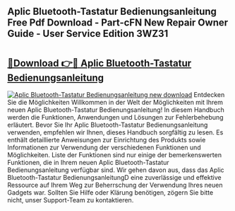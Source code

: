 ## Aplic Bluetooth-Tastatur Bedienungsanleitung Free Pdf Download - Part-cFN New Repair Owner Guide - User Service Edition 3WZ31

# <h2><a href="http://df2gng.blite.top/?on=Aplic+Bluetooth-Tastatur+Bedienungsanleitung">🔗Download 👉🔴 Aplic Bluetooth-Tastatur Bedienungsanleitung</a></h2>

[![Aplic Bluetooth-Tastatur Bedienungsanleitung new download](https://i.imgur.com/lujVjoI.png)](http://df2gng.blite.top/?on=Aplic+Bluetooth-Tastatur+Bedienungsanleitung)
Entdecken Sie die Möglichkeiten Willkommen in der Welt der Möglichkeiten mit Ihrem neuen Aplic Bluetooth-Tastatur Bedienungsanleitung! In diesem Handbuch werden die Funktionen, Anwendungen und Lösungen zur Fehlerbehebung erläutert. Bevor Sie Ihr Aplic Bluetooth-Tastatur Bedienungsanleitung verwenden, empfehlen wir Ihnen, dieses Handbuch sorgfältig zu lesen. Es enthält detaillierte Anweisungen zur Einrichtung des Produkts sowie Informationen zur Verwendung der verschiedenen Funktionen und Möglichkeiten. Liste der Funktionen sind nur einige der bemerkenswerten Funktionen, die in Ihrem neuen Aplic Bluetooth-Tastatur Bedienungsanleitung verfügbar sind. Wir gehen davon aus, dass das Aplic Bluetooth-Tastatur BedienungsanleitungD eine zuverlässige und effektive Ressource auf Ihrem Weg zur Beherrschung der Verwendung Ihres neuen Gadgets war. Sollten Sie Hilfe oder Klärung benötigen, zögern Sie bitte nicht, unser Support-Team zu kontaktieren.
